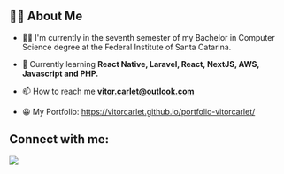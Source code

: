 


## 🙋‍♂️ About Me

- 👨‍🎓 I'm currently in the seventh semester of my Bachelor in Computer Science degree at the Federal Institute of Santa Catarina.

- 🌱 Currently learning **React Native, Laravel, React, NextJS, AWS, Javascript and PHP.**

- 📫 How to reach me **vitor.carlet@outlook.com**

- 😀 My Portfolio: https://vitorcarlet.github.io/portfolio-vitorcarlet/
## Connect with me:
<p align="left">

<a href = "https://www.linkedin.com/in/vitor-carlet/"><img src="https://img.icons8.com/fluent/48/000000/linkedin.png"/></a>



</p>
